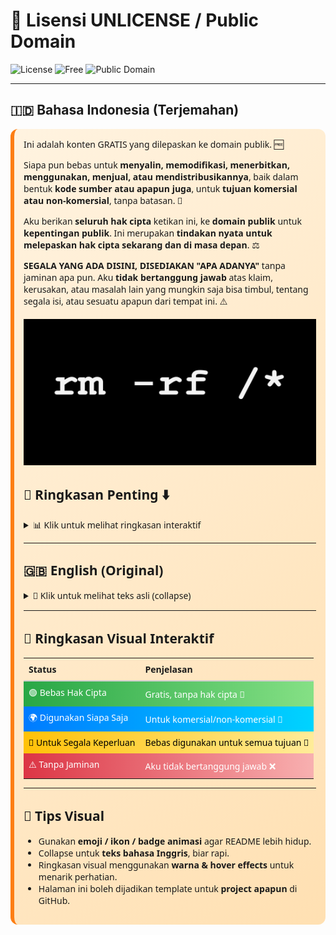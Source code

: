 # 🌟 Lisensi UNLICENSE / Public Domain

![License](https://img.shields.io/badge/License-Unlicense-blue?style=for-the-badge&logo=github&logoColor=white&labelColor=0A66C2&animation=blink)
![Free](https://img.shields.io/badge/Free-100%25-brightgreen?style=for-the-badge&animation=glow)
![Public Domain](https://img.shields.io/badge/Public%20Domain-Yes-orange?style=for-the-badge&animation=glow)

---

## 🇮🇩 Bahasa Indonesia (Terjemahan)

<div style="background: linear-gradient(135deg, #fff3e0, #ffe0b2); padding: 15px; border-radius: 12px; border-left: 6px solid #fd7e14; font-family: 'Segoe UI', sans-serif; margin-top:10px;">
Ini adalah konten GRATIS yang dilepaskan ke domain publik. 🆓

Siapa pun bebas untuk <strong>menyalin, memodifikasi, menerbitkan, menggunakan, menjual, atau mendistribusikannya</strong>, baik dalam bentuk <strong>kode sumber atau apapun juga</strong>, untuk <strong>tujuan komersial atau non-komersial</strong>, tanpa batasan. 🔄

Aku berikan <strong>seluruh hak cipta</strong> ketikan ini, ke <strong>domain publik</strong> untuk <strong>kepentingan publik</strong>.
Ini merupakan <strong>tindakan nyata untuk melepaskan hak cipta sekarang dan di masa depan</strong>. ⚖️

<strong>SEGALA YANG ADA DISINI, DISEDIAKAN "APA ADANYA"</strong> tanpa jaminan apa pun.
Aku <strong>tidak bertanggung jawab</strong> atas klaim, kerusakan, atau masalah lain yang mungkin saja bisa timbul, tentang segala isi, atau sesuatu apapun dari tempat ini. ⚠️

<div align=center>

![thumbnail](/thumbnail.jpg?raw=true)

</div>

## 📝 Ringkasan Penting ⬇️

<details>
<summary>📊 Klik untuk melihat ringkasan interaktif</summary>

<div style="display: flex; flex-direction: column; gap: 12px; margin-top: 10px;">

<div style="background: linear-gradient(90deg, #28a745, #85e085); padding: 12px; border-radius: 10px; font-weight: bold; color: white; transition: transform 0.3s;" onmouseover="this.style.transform='scale(1.03)'" onmouseout="this.style.transform='scale(1)'">
🟢 Bebas Hak Cipta: Kode ini gratis dan tidak dibebani hak cipta. 🎉
</div>

<div style="background: linear-gradient(90deg, #007BFF, #00d4ff); padding: 12px; border-radius: 10px; font-weight: bold; color: white; transition: transform 0.3s;" onmouseover="this.style.transform='scale(1.03)'" onmouseout="this.style.transform='scale(1)'">
🌐 Bebas Digunakan Siapa Saja: Siapa pun boleh menyalin, memodifikasi, menerbitkan, menggunakan, menjual, atau mendistribusikan kode ini. 🤝
</div>

<div style="background: linear-gradient(90deg, #ffc107, #ffec99); padding: 12px; border-radius: 10px; font-weight: bold; color: black; transition: transform 0.3s;" onmouseover="this.style.transform='scale(1.03)'" onmouseout="this.style.transform='scale(1)'">
🎯 Untuk Segala Keperluan: Bisa digunakan untuk tujuan komersial atau non-komersial, tanpa batasan. 🚀
</div>

<div style="background: linear-gradient(90deg, #dc3545, #f8b0b0); padding: 12px; border-radius: 10px; font-weight: bold; color: white; transition: transform 0.3s;" onmouseover="this.style.transform='scale(1.03)'" onmouseout="this.style.transform='scale(1)'">
⚠️ Tanpa Jaminan: Disediakan "APA ADANYA". Aku tidak bertanggung jawab atas klaim, kerusakan, atau masalah lain. ❌
</div>

</div>

</details>

---

## 🇬🇧 English (Original)

<details>
<summary>📖 Klik untuk melihat teks asli (collapse)</summary>

<div style="background: linear-gradient(135deg, #e0f7fa, #b2ebf2); padding: 15px; border-radius: 12px; border-left: 6px solid #007BFF; font-family: 'Segoe UI', sans-serif; margin-top:10px;">
This is free and unencumbered software released into the public domain. 🆓

Anyone is free to <strong>copy, modify, publish, use, compile, sell, or distribute</strong> this software, either in source code form or as a compiled binary, for <strong>any purpose</strong>, commercial or non-commercial, and by any means. 🔄

In jurisdictions that recognize copyright laws, the author(s) dedicate <strong>all copyright interest to the public domain</strong>. This is done <strong>for the benefit of the public</strong>, not heirs or successors. This dedication <strong>perpetually relinquishes all present and future rights</strong> under copyright law. ⚖️

<strong>THE SOFTWARE IS PROVIDED "AS IS"</strong> without warranty of any kind, express or implied. Authors are <strong>not liable</strong> for any claims, damages, or issues arising from the use of this software. ⚠️

</div>

</details>

---

## 🚀 Ringkasan Visual Interaktif

<table style="width:100%; border-collapse: collapse; text-align: left; margin-top:10px;">
<tr>
<th style="padding: 8px; border-bottom: 2px solid #ccc;">Status</th>
<th style="padding: 8px; border-bottom: 2px solid #ccc;">Penjelasan</th>
</tr>
<tr style="background: linear-gradient(90deg, #28a745, #85e085); color:white;" title="Bebas Hak Cipta 🎉">
<td style="padding: 8px;">🟢 Bebas Hak Cipta</td>
<td style="padding: 8px;">Gratis, tanpa hak cipta 🎉</td>
</tr>
<tr style="background: linear-gradient(90deg, #007BFF, #00d4ff); color:white;" title="Digunakan Siapa Saja 🤝">
<td style="padding: 8px;">🌍 Digunakan Siapa Saja</td>
<td style="padding: 8px;">Untuk komersial/non-komersial 🤝</td>
</tr>
<tr style="background: linear-gradient(90deg, #ffc107, #ffec99); color:black;" title="Untuk Segala Keperluan 🚀">
<td style="padding: 8px;">🎯 Untuk Segala Keperluan</td>
<td style="padding: 8px;">Bebas digunakan untuk semua tujuan 🚀</td>
</tr>
<tr style="background: linear-gradient(90deg, #dc3545, #f8b0b0); color:white;" title="Tanpa Jaminan ❌">
<td style="padding: 8px;">⚠️ Tanpa Jaminan</td>
<td style="padding: 8px;">Aku tidak bertanggung jawab ❌</td>
</tr>
</table>

---

## 🎨 Tips Visual

- Gunakan **emoji / ikon / badge animasi** agar README lebih hidup.  
- Collapse untuk **teks bahasa Inggris**, biar rapi.  
- Ringkasan visual menggunakan **warna & hover effects** untuk menarik perhatian.  
- Halaman ini boleh dijadikan template untuk **project apapun** di GitHub.  


[](https://frijal.github.io/index.html)
